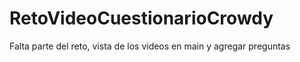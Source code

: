 # RetoVideoCuestionarioCrowdy

Falta parte del reto, vista de los videos en main y agregar preguntas
